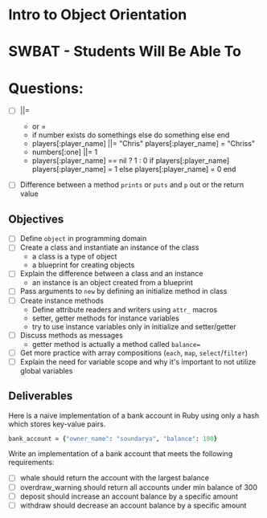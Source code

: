 # Intro to Object Orientation
# SWBAT - Students Will Be Able To
# Questions:
- [ ] ||= 
    - or = 
    - if number exists 
            do somethings
        else 
            do something else
        end 
    - players[:player_name] ||= "Chris"
        players[:player_name] = "Chriss"
    - numbers[:one] ||= 1
    - players[:player_name] == nil ?  1 : 0
    if players[:player_name] 
        players[:player_name] = 1
    else
        players[:player_name] = 0
    end

- [ ] Difference between a method `prints` or `puts` and `p` out or the return value
## Objectives

- [ ] Define `object` in programming domain
- [ ] Create a class and instantiate an instance of the class
  - a class is a type of object
  - a blueprint for creating objects
- [ ] Explain the difference between a class and an instance
  - an instance is an object created from a blueprint
- [ ] Pass arguments to `new` by defining an initialize method in class
- [ ] Create instance methods
  - Define attribute readers and writers using `attr_` macros
  - setter, getter methods for instance variables
  - try to use instance variables only in initialize and setter/getter  
- [ ] Discuss methods as messages
  - getter method is actually a method called `balance=`
- [ ] Get more practice with array compositions (`each`, `map`, `select`/`filter`)
- [ ] Explain the need for variable scope and why it's important to not utilize global variables

## Deliverables

Here is a naive implementation of a bank account in Ruby using only a hash which stores key-value pairs.

```ruby
bank_account = {"owner_name": "soundarya", "balance": 100}
```

Write an implementation of a bank account that meets the following requirements:

- [ ] whale should return the account with the largest balance
- [ ] overdraw_warning should return all accounts under min balance of 300
- [ ] deposit should increase an account balance by a specific amount
- [ ] withdraw should decrease an account balance by a specific amount